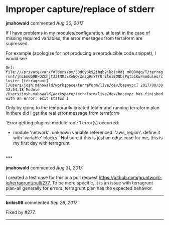 # Improper capture/replace of stderr

**jmahowald** commented *Aug 30, 2017*

If I have problems in my modules/configuration, at least in the case of missing required variables, the error messages from terraform are supressed.

For example (apologize for not producing a reproducible code snippet), I would see 

`
Get: file:///private/var/folders/py/53d6y8k92jbgb2jkc1s8dj_m0000gq/T/terragrunt/jhLEm6G9BFQZChjt3JTNM3SXeNQ/Znsq9mYTrQritolBQQbzPqt51Kw/modules/cluster
[terragrunt] [/Users/josh.mahowald/workspace/terraform/live/dev/basevpc] 2017/08/30 12:54:18 Module /Users/josh.mahowald/workspace/terraform/live/dev/basevpc has finished with an error: exit status 1
`


Only by going to the temporarily created folder and running terraform plan in there did I get the real error message from terraform

`Error getting plugins: module root: 1 error(s) occurred:

* module 'network': unknown variable referenced: 'aws_region'. define it with 'variable' blocks
`
Not sure if this is just an edge case for me, this is my first day with terragrunt



<br />
***


**jmahowald** commented *Aug 31, 2017*

I created a test case for this in a pull request https://github.com/gruntwork-io/terragrunt/pull/277.  To be more specific, it is an issue with terragrunt plan-all generally for errors.  terragrunt plan has the expected behavior.


***

**brikis98** commented *Sep 29, 2017*

Fixed by #277.
***

